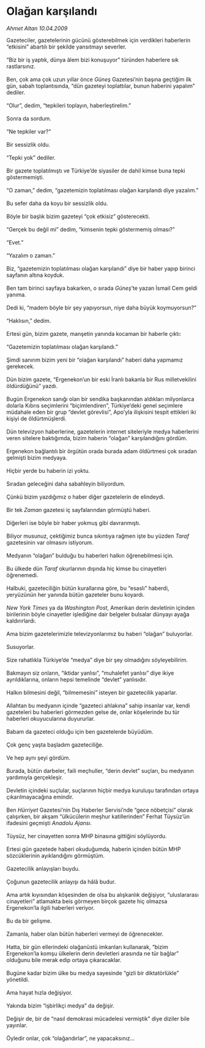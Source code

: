 # Olağan karşılandı

*Ahmet Altan 10.04.2009*

<div class="taraf_structure_2col_1zq">
<div class="margen_n">



 <p>Gazeteciler, gazetelerinin gücünü gösterebilmek için verdikleri haberlerin “etkisini” abartılı bir şekilde yansıtmayı severler. <br/><br/>“Biz bir iş yaptık, dünya âlem bizi konuşuyor” türünden haberlere sık rastlarsınız. <br/><br/>Ben, çok ama çok uzun yıllar önce <i>Güneş</i> Gazetesi’nin başına geçtiğim ilk gün, sabah toplantısında, “dün gazeteyi toplattılar, bunun haberini yapalım” dediler. <br/><br/>“Olur”, dedim, “tepkileri toplayın, haberleştirelim.” <br/><br/>Sonra da sordum. <br/><br/>“Ne tepkiler var?” <br/><br/>Bir sessizlik oldu. <br/><br/>“Tepki yok” dediler. <br/><br/>Bir gazete toplatılmıştı ve Türkiye’de siyasiler de dahil kimse buna tepki göstermemişti.<br/><br/>“O zaman,” dedim, “gazetemizin toplatılması olağan karşılandı diye yazalım.” <br/><br/>Bu sefer daha da koyu bir sessizlik oldu. <br/><br/>Böyle bir başlık bizim gazeteyi “çok etkisiz” gösterecekti. <br/><br/>“Gerçek bu değil mi” dedim, “kimsenin tepki göstermemiş olması?” <br/><br/>“Evet.” <br/><br/>“Yazalım o zaman.” <br/><br/>Biz, “gazetemizin toplatılması olağan karşılandı” diye bir haber yapıp birinci sayfanın altına koyduk. <br/><br/>Ben tam birinci sayfaya bakarken, o sırada <i>Güneş</i>’te yazan İsmail Cem geldi yanıma. <br/><br/>Dedi ki, “madem böyle bir şey yapıyorsun, niye daha büyük koymuyorsun?” <br/><br/>“Haklısın,” dedim. <br/><br/>Ertesi gün, bizim gazete, manşetin yanında kocaman bir haberle çıktı: <br/><br/>“Gazetemizin toplatılması olağan karşılandı.” <br/><br/>Şimdi sanırım bizim yeni bir “olağan karşılandı” haberi daha yapmamız gerekecek. <br/><br/>Dün bizim gazete, “Ergenekon’un bir eski İranlı bakanla bir Rus milletvekilini öldürdüğünü” yazdı. <br/><br/>Bugün Ergenekon sanığı olan bir sendika başkanından aldıkları milyonlarca dolarla Kıbrıs seçimlerini “biçimlendiren”, Türkiye’deki genel seçimlere müdahale eden bir grup “devlet görevlisi”, Apo’yla ilişkisini tespit ettikleri iki kişiyi de öldürtmüşlerdi. <br/><br/>Dün televizyon haberlerine, gazetelerin internet siteleriyle medya haberlerini veren sitelere baktığımda, bizim haberin “olağan” karşılandığını gördüm. <br/><br/>Ergenekon bağlantılı bir örgütün orada burada adam öldürtmesi çok sıradan gelmişti bizim medyaya. <br/><br/>Hiçbir yerde bu haberin izi yoktu. <br/><br/>Sıradan geleceğini daha sabahleyin biliyordum. <br/><br/>Çünkü bizim yazdığımız o haber diğer gazetelerin de elindeydi. <br/><br/>Bir tek <i>Zaman</i> gazetesi iç sayfalarından görmüştü haberi. <br/><br/>Diğerleri ise böyle bir haber yokmuş gibi davranmıştı. <br/><br/>Biliyor musunuz, çektiğimiz bunca sıkıntıya rağmen işte bu yüzden <i>Taraf</i> gazetesinin var olmasını istiyorum. <br/><br/>Medyanın “olağan” bulduğu bu haberleri halkın öğrenebilmesi için. <br/><br/>Bu ülkede dün <i>Taraf</i> okurlarının dışında hiç kimse bu cinayetleri öğrenemedi. <br/><br/>Halbuki, gazeteciliğin bütün kurallarına göre, bu “esaslı” haberdi, yeryüzünün her yanında bütün gazeteler bunu koyardı.<i> <br/><br/>New York Times</i> ya da <i>Washington Post</i>, Amerikan derin devletinin içinden birilerinin böyle cinayetler işlediğine dair belgeler bulsalar dünyayı ayağa kaldırırlardı. <br/><br/>Ama bizim gazetelerimizle televizyonlarımız bu haberi “olağan” buluyorlar. <br/><br/>Susuyorlar. <br/><br/>Size rahatlıkla Türkiye’de “medya” diye bir şey olmadığını söyleyebilirim. <br/><br/>Bakmayın siz onların, “iktidar yanlısı”, “muhalefet yanlısı” diye ikiye ayrıldıklarına, onların hepsi temelinde “devlet” yanlısıdır. <br/><br/>Halkın bilmesini değil, “bilmemesini” isteyen bir gazetecilik yaparlar. <br/><br/>Allahtan bu medyanın içinde “gazeteci ahlakına” sahip insanlar var, kendi gazeteleri bu haberleri görmezden gelse de, onlar köşelerinde bu tür haberleri okuyucularına duyururlar. <br/><br/>Babam da gazeteci olduğu için ben gazetelerde büyüdüm. <br/><br/>Çok genç yaşta başladım gazeteciliğe. <br/><br/>Ve hep aynı şeyi gördüm. <br/><br/>Burada, bütün darbeler, faili meçhuller, “derin devlet” suçları, bu medyanın yardımıyla gerçekleşir. <br/><br/>Devletin içindeki suçlular, suçlarının hiçbir medya kuruluşu tarafından ortaya çıkarılmayacağına emindir. <br/><br/>Ben <i>Hürriyet</i> Gazetesi’nin Dış Haberler Servisi’nde “gece nöbetçisi” olarak çalışırken, bir akşam “ülkücülerin meşhur katillerinden” Ferhat Tüysüz’ün ifadesini geçmişti <i>Anadolu Ajansı</i>. <br/><br/>Tüysüz, her cinayetten sonra MHP binasına gittiğini söylüyordu. <br/><br/>Ertesi gün gazetede haberi okuduğumda, haberin içinden bütün MHP sözcüklerinin ayıklandığını görmüştüm. <br/><br/>Gazetecilik anlayışları buydu. <br/><br/>Çoğunun gazetecilik anlayışı da hâlâ budur. <br/><br/>Ama artık kıyısından köşesinden de olsa bu alışkanlık değişiyor, “uluslararası cinayetleri” atlamakta beis görmeyen birçok gazete hiç olmazsa Ergenekon’la ilgili haberleri veriyor. <br/><br/>Bu da bir gelişme. <br/><br/>Zamanla, haber olan bütün haberleri vermeyi de öğrenecekler. <br/><br/>Hatta, bir gün ellerindeki olağanüstü imkanları kullanarak, “bizim Ergenekon’la komşu ülkelerin derin devletleri arasında ne tür bağlar” olduğunu bile merak edip ortaya çıkaracaklar. <br/><br/>Bugüne kadar bizim ülke bu medya sayesinde “gizli bir diktatörlükle” yönetildi. <br/><br/>Ama hayat hızla değişiyor. <br/><br/>Yakında bizim “işbirlikçi medya” da değişir. <br/><br/>Değişir de, bir de “nasıl demokrasi mücadelesi vermiştik” diye diziler bile yayınlar. <br/><br/>Öyledir onlar, çok “olağandırlar”, ne yapacaksınız...</p>
<br/>
<br/>
<br/>



<br/>


<div id="taraf_not">
</div>

</div>


</div>
